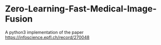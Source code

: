 # Zero-Learning-Fast-Medical-Image-Fusion

A python3 implementation of the paper https://infoscience.epfl.ch/record/270048
